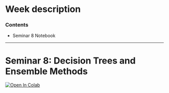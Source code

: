 # Week description

### Contents

* Seminar 8 Notebook
---

# Seminar 8: Decision Trees and Ensemble Methods

<a target="_blank" href="https://colab.research.google.com/github/alllirik/hse_ml_bioinf/blob/main/week08/Seminar_8_Decision_Trees_&_Ensemble_Methods.ipynb">
  <img src="https://colab.research.google.com/assets/colab-badge.svg" alt="Open In Colab"/>
</a>


